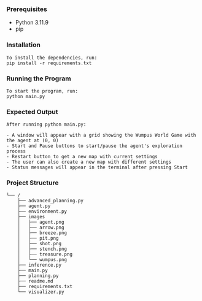 ### Prerequisites

- Python 3.11.9
- pip

### Installation

    To install the dependencies, run:
    pip install -r requirements.txt

### Running the Program

    To start the program, run:
    python main.py

### Expected Output
    After running python main.py:

    - A window will appear with a grid showing the Wumpus World Game with the agent at (0, 0)
    - Start and Pause buttons to start/pause the agent's exploration process
    - Restart button to get a new map with current settings
    - The user can also create a new map with different settings
    - Status messages will appear in the terminal after pressing Start

### Project Structure
    └── /
        ├── advanced_planning.py
        ├── agent.py
        ├── environment.py
        ├── images
        │   ├── agent.png
        │   ├── arrow.png
        │   ├── breeze.png
        │   ├── pit.png
        │   ├── shot.png
        │   ├── stench.png
        │   ├── treasure.png
        │   └── wumpus.png
        ├── inference.py
        ├── main.py
        ├── planning.py
        ├── readme.md
        ├── requirements.txt
        └── visualizer.py

